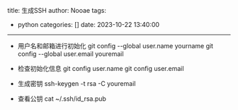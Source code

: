 title: 生成SSH
author: Nooae
tags:
  - python
categories: []
date: 2023-10-22 13:40:00
---
+ 用户名和邮箱进行初始化
git config --global user.name yourname
git config --global user.email youremail
<!--more-->
+ 检查初始化信息
git config user.name
git config user.email

+ 生成密钥
ssh-keygen -t rsa -C youremail

+ 查看公钥
cat ~/.ssh/id_rsa.pub